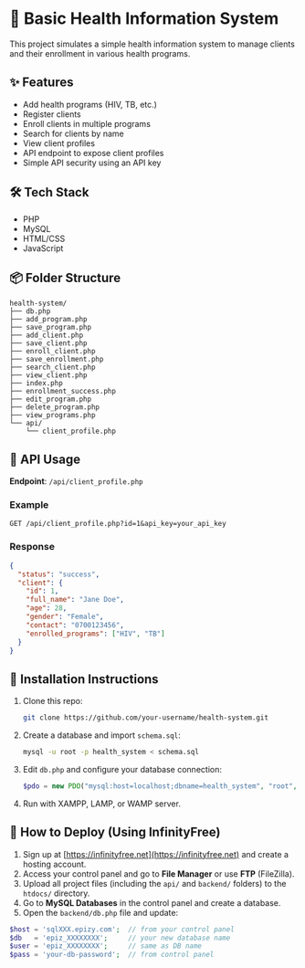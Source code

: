 
# 🏥 Basic Health Information System

This project simulates a simple health information system to manage clients and their enrollment in various health programs.

## ✨ Features
- Add health programs (HIV, TB, etc.)
- Register clients
- Enroll clients in multiple programs
- Search for clients by name
- View client profiles
- API endpoint to expose client profiles
- Simple API security using an API key

## 🛠 Tech Stack
- PHP
- MySQL
- HTML/CSS
- JavaScript

## 📦 Folder Structure
```
health-system/
├── db.php
├── add_program.php
├── save_program.php
├── add_client.php
├── save_client.php
├── enroll_client.php
├── save_enrollment.php
├── search_client.php
├── view_client.php
├── index.php
├── enrollment_success.php
├── edit_program.php
├── delete_program.php
├── view_programs.php
└── api/
    └── client_profile.php
```

## 🔐 API Usage
**Endpoint**: `/api/client_profile.php`

### Example
```
GET /api/client_profile.php?id=1&api_key=your_api_key
```

### Response
```json
{
  "status": "success",
  "client": {
    "id": 1,
    "full_name": "Jane Doe",
    "age": 28,
    "gender": "Female",
    "contact": "0700123456",
    "enrolled_programs": ["HIV", "TB"]
  }
}
```

## 📝 Installation Instructions
1. Clone this repo:
   ```bash
   git clone https://github.com/your-username/health-system.git
   ```

2. Create a database and import `schema.sql`:
   ```bash
   mysql -u root -p health_system < schema.sql
   ```

3. Edit `db.php` and configure your database connection:
   ```php
   $pdo = new PDO("mysql:host=localhost;dbname=health_system", "root", "");
   ```

4. Run with XAMPP, LAMP, or WAMP server.


## 🚀 How to Deploy (Using InfinityFree)

1. Sign up at [https://infinityfree.net](https://infinityfree.net) and create a hosting account.  
2. Access your control panel and go to **File Manager** or use **FTP** (FileZilla).  
3. Upload all project files (including the `api/` and `backend/` folders) to the `htdocs/` directory.  
4. Go to **MySQL Databases** in the control panel and create a database.  
5. Open the `backend/db.php` file and update:

```php
$host = 'sqlXXX.epizy.com';  // from your control panel
$db   = 'epiz_XXXXXXXX';     // your new database name
$user = 'epiz_XXXXXXXX';     // same as DB name
$pass = 'your-db-password';  // from control panel
